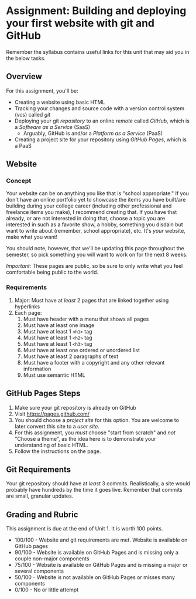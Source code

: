 # Assignment: Building and deploying your first website with git and GitHub

Remember the syllabus contains useful links for this unit that may aid you  in the below tasks.

## Overview
For this assignment, you'll be:
 
* Creating a website using basic HTML
* Tracking your changes and source code with a version control system (vcs) called _git_
* Deploying your git _repository_ to an online _remote_ called _GitHub_, which is a _Software as a Service_ (SaaS) 
    * Arguably, GitHub is and/or a _Platform as a Service_ (PaaS)
* Creating a project site for your repository using _GitHub Pages_, which is a PaaS

## Website

### Concept
Your website can be on anything you like that is "school appropriate." If you don't have an online portfolio yet to showcase the items you have built/are building during your college career (including other professional and freelance items you make), I recommend creating that. If you have that already, or are not interested in doing that, choose a topic you are interested in such as a favorite show, a hobby, something you disdain but want to write about (remember, school appropriate), etc. It's _your_ website, make what you want! 

You should note, however, that we'll be updating this page throughout the semester, so pick something you will want to work on for the next 8 weeks.   

*Important:* These pages are public, so be sure to only write what you feel comfortable being public to the world.

### Requirements
1. Major: Must have at _least_ 2 pages that are linked together using hyperlinks
1. Each page:
    1. Must have header with a menu that shows all pages
    1. Must have at least one image
    1. Must have at least 1 `<h1>` tag
    1. Must have at least 1 `<h2>` tag
    1. Must have at least 1 `<h3>` tag
    1. Must have at least one ordered or unordered list
    1. Must have at least 2 paragraphs of text
    1. Must have a footer with a copyright and any other relevant information
    1. Must use semantic HTML

## GitHub Pages Steps

1. Make sure your git repository is already on GitHub
1. Visit <https://pages.github.com/>
1. You should choose a _project site_ for this option. You are welcome to later convert this site to a _user site_.
1. For this assignment, you _must_ choose "start from scratch" and _not_ "Choose a theme", as the idea here is to demonstrate your understanding of basic HTML. 
1. Follow the instructions on the page.

## Git Requirements

Your git repository should have at _least_ 3 commits. Realistically, a site would probably have hundreds by the time it goes live. Remember that commits are small, granular updates.


## Grading and Rubric

This assignment is due at the end of Unit 1. It is worth 100 points. 

* 100/100 - Website and git requirements are met. Website is available on GitHub pages
* 90/100 - Website is available on GitHub Pages and is missing only a couple non-major components
* 75/100 - Website is available on GitHub Pages and is missing a major or several components
* 50/100 - Website is not available on GitHub Pages or misses many components
* 0/100 - No or little attempt
